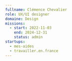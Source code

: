 ```yaml
---
fullname: Clémence Chevalier
role: UX/UI designer
domaine: Design
missions:
  - start: 2022-11-03
    end: 2024-12-31
    status: admin
startups:
  - mes-aides
  - travailler.en.france
---
```

